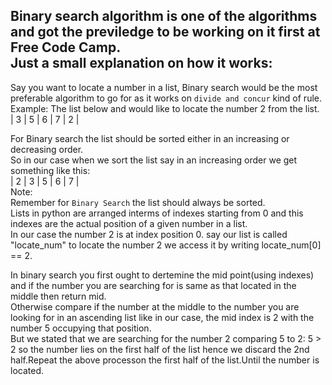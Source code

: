 Binary search algorithm is one of the algorithms and got the previledge to be working on it first at Free Code Camp.<br>
Just a small explanation on how it works:<br>
----
Say you want to locate a number in a list, Binary search would be the most preferable algorithm to go for as it works on `divide and concur` kind of rule.<br>
Example: The list below and would like to locate the number 2 from the list.<br>
	| 3 | 5 | 6 | 7 | 2 |<br>

For Binary search the list should be sorted either in an increasing or decreasing order.<br>
So in our case when we sort the list say in an increasing order we get something like this:<br>
		| 2 | 3 | 5 | 6 | 7 |<br>
		Note:<br>
			Remember for `Binary Search` the list should always be sorted.<br>
Lists in python are arranged interms of indexes starting from 0 and this indexes are the actual position of a given number in a list.<br>
In our case the number 2 is at index position 0. say our list is called "locate_num" to locate the number 2 we access it by writing locate_num[0] == 2.<br>

In binary search you first ought to dertemine the mid point(using indexes) and if the number you are searching for is same as that located in the middle then return mid.<br>
Otherwise compare if the number at the middle to the number you are looking for in an ascending list like in our case, the mid index is 2 with the number 5 occupying that position.<br>
But we stated that we are searching for the number 2 comparing 5 to 2: 5 > 2 so the number lies on the first half of the list hence we discard the 2nd half.Repeat the above processon the first half of the list.Until the number is located.

